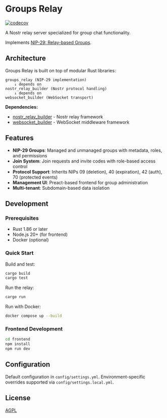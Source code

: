 # Groups Relay

[![codecov](https://codecov.io/gh/verse-pbc/groups_relay/branch/main/graph/badge.svg)](https://codecov.io/gh/verse-pbc/groups_relay)

A Nostr relay server specialized for group chat functionality.

Implements [NIP-29: Relay-based Groups](https://github.com/nostr-protocol/nips/blob/master/29.md).

## Architecture

Groups Relay is built on top of modular Rust libraries:

```
groups_relay (NIP-29 implementation)
    ↓ depends on
nostr_relay_builder (Nostr protocol handling)
    ↓ depends on  
websocket_builder (WebSocket transport)
```

**Dependencies:**
- [nostr_relay_builder](https://github.com/verse-pbc/nostr_relay_builder) - Nostr relay framework
- [websocket_builder](https://github.com/verse-pbc/websocket_builder) - WebSocket middleware framework

## Features

- **NIP-29 Groups**: Managed and unmanaged groups with metadata, roles, and permissions
- **Join System**: Join requests and invite codes with role-based access control
- **Protocol Support**: Inherits NIPs 09 (deletion), 40 (expiration), 42 (auth), 70 (protected events)
- **Management UI**: Preact-based frontend for group administration
- **Multi-tenant**: Subdomain-based data isolation

## Development

### Prerequisites

- Rust 1.86 or later
- Node.js 20+ (for frontend)
- Docker (optional)

### Quick Start

Build and test:
```bash
cargo build
cargo test
```

Run the relay:
```bash
cargo run
```

Run with Docker:
```bash
docker compose up --build
```

### Frontend Development

```bash
cd frontend
npm install
npm run dev
```

## Configuration

Default configuration in `config/settings.yml`. Environment-specific overrides supported via `config/settings.local.yml`.

## License

[AGPL](LICENSE)